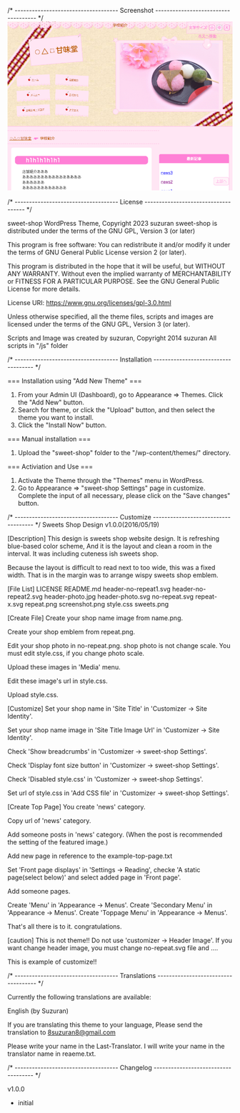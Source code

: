 /* ------------------------------------
Screenshot
------------------------------------ */
<img alt="画面のスクリーンショット" src="https://github.com/8suzuran8/wordpress-theme-sweet-shop/blob/5a180a85b6fc105688543ddc8d0aaa3bc3ba10e8/screenshot.png">

/* ------------------------------------
License
------------------------------------ */

sweet-shop WordPress Theme, Copyright 2023 suzuran
sweet-shop is distributed under the terms of the GNU GPL, Version 3 (or later)

This program is free software:
You can redistribute it and/or modify it under the terms of GNU General Public License version 2 (or later).

This program is distributed in the hope that it will be useful, but WITHOUT ANY WARRANTY.
Without even the implied warranty of MERCHANTABILITY or FITNESS FOR A PARTICULAR PURPOSE.
See the GNU General Public License for more details.

License URI: https://www.gnu.org/licenses/gpl-3.0.html

Unless otherwise specified, all the theme files, scripts and images are licensed under the terms of the GNU GPL, Version 3 (or later).

Scripts and Image was created by suzuran, Copyright 2014 suzuran
All scripts in "/js" folder

/* ------------------------------------
Installation
------------------------------------ */

=== Installation using "Add New Theme" ===
1. From your Admin UI (Dashboard), go to Appearance => Themes. Click the "Add New" button.
2. Search for theme, or click the "Upload" button, and then select the theme you want to install.
3. Click the "Install Now" button.

=== Manual installation ===
1. Upload the "sweet-shop" folder to the "/wp-content/themes/" directory.

=== Activiation and Use ===
1. Activate the Theme through the "Themes" menu in WordPress.
2. Go to Appearance => "sweet-shop Settings" page in customize. Complete the input of all necessary, please click on the "Save changes" button.

/* ------------------------------------
Customize
------------------------------------ */
Sweets Shop Design v1.0.0(2016/05/19)

[Description]
This design is sweets shop website design.
It is refreshing blue-based color scheme,
And it is the layout and clean a room in the interval.
It was including cuteness ish sweets shop.

Because the layout is difficult to read next to too wide, this was a fixed width.
That is in the margin was to arrange wispy sweets shop emblem.

[File List]
LICENSE
README.md
header-no-repeat1.svg
header-no-repeat2.svg
header-photo.jpg
header-photo.svg
no-repeat.svg
repeat-x.svg
repeat.png
screenshot.png
style.css
sweets.png

[Create File]
Create your shop name image from name.png.

Create your shop emblem from repeat.png.

Edit your shop photo in no-repeat.png.
shop photo is not change scale.
You must edit style.css, if you change photo scale.

Upload these images in 'Media' menu.

Edit these image's url in style.css.

Upload style.css.

[Customize]
Set your shop name in 'Site Title' in 'Customizer -> Site Identity'.

Set your shop name image in 'Site Title Image Url' in 'Customizer -> Site Identity'.

Check 'Show breadcrumbs' in 'Customizer -> sweet-shop Settings'.

Check 'Display font size button' in 'Customizer -> sweet-shop Settings'.

Check 'Disabled style.css' in 'Customizer -> sweet-shop Settings'.

Set url of style.css in 'Add CSS file' in 'Customizer -> sweet-shop Settings'.

[Create Top Page]
You create 'news' category.

Copy url of 'news' category.

Add someone posts in 'news' category.
(When the post is recommended the setting of the featured image.)

Add new page in reference to the example-top-page.txt

Set 'Front page displays' in 'Settings -> Reading',
checke 'A static page(select below)' and select added page in 'Front page'.

Add someone pages.

Create 'Menu' in 'Appearance -> Menus'.
Create 'Secondary Menu' in 'Appearance -> Menus'.
Create 'Toppage Menu' in 'Appearance -> Menus'.

That's all there is to it. congratulations.

[caution]
This is not theme!!
Do not use 'customizer -> Header Image'.
If you want change header image, you must change no-repeat.svg file and ....

This is example of customize!!

/* ------------------------------------
Translations
------------------------------------ */

Currently the following translations are available:

English (by Suzuran)

If you are translating this theme to your language,
Please send the translation to 8suzuran8@gmail.com

Please write your name in the Last-Translator.
I will write your name in the translator name in reaeme.txt.

/* ------------------------------------
Changelog
------------------------------------ */

v1.0.0
* initial
